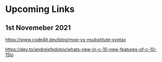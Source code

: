 # Upcoming Links

## 1st Novemeber 2021

https://www.code4it.dev/blog/moq-vs-nsubstitute-syntax

https://dev.to/andreisfedotov/whats-new-in-c-10-new-features-of-c-10-15lo
